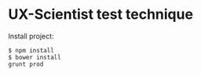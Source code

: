 UX-Scientist test technique
================


Install project:
```
$ npm install
$ bower install
grunt prod
```